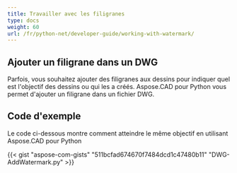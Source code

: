```yaml
---
title: Travailler avec les filigranes
type: docs
weight: 60
url: /fr/python-net/developer-guide/working-with-watermark/
---
```


## **Ajouter un filigrane dans un DWG**

Parfois, vous souhaitez ajouter des filigranes aux dessins pour indiquer quel est l'objectif des dessins ou qui les a créés. Aspose.CAD pour Python vous permet d'ajouter un filigrane dans un fichier DWG.

## Code d'exemple

Le code ci-dessous montre comment atteindre le même objectif en utilisant Aspose.CAD pour Python

{{< gist "aspose-com-gists" "511bcfad674670f7484dcd1c47480b11" "DWG-AddWatermark.py" >}}
